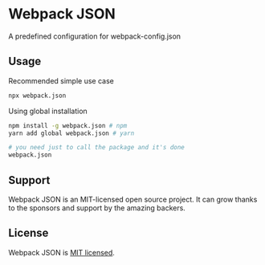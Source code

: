# Webpack JSON

A predefined configuration for webpack-config.json

## Usage

Recommended simple use case

```bash
npx webpack.json
```

Using global installation

```bash
npm install -g webpack.json # npm
yarn add global webpack.json # yarn

# you need just to call the package and it's done
webpack.json
```

## Support

Webpack JSON is an MIT-licensed open source project. It can grow thanks to the sponsors and support by the amazing backers.

## License

Webpack JSON is [MIT licensed](LICENSE).
